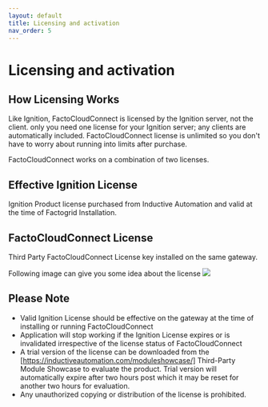 ```yaml
---
layout: default
title: Licensing and activation
nav_order: 5
---
```

# Licensing and activation

## How Licensing Works
Like Ignition, FactoCloudConnect is licensed by the Ignition server, not the client. only you need one license for your Ignition server; any clients are automatically included. FactoCloudConnect license is unlimited so you don't have to worry about running into limits after purchase.

FactoCloudConnect works on a combination of two licenses.

## Effective Ignition License
Ignition Product license purchased from Inductive Automation and valid at the time of Factogrid Installation. 

## FactoCloudConnect License
Third Party FactoCloudConnect License key installed on the same gateway. 

Following image can give you some idea about the license
![](../../assets/images/licensing/licensing-1.png)

## Please Note
* Valid Ignition License should be effective on the gateway at the time of installing or running FactoCloudConnect
* Application will stop working if the Ignition License expires or is invalidated irrespective of the license status of FactoCloudConnect
* A trial version of the license can be downloaded from the [https://inductiveautomation.com/moduleshowcase/] Third-Party Module Showcase to evaluate the product.  Trial version will automatically expire after two hours post which it may be reset for another two hours for evaluation.
* Any unauthorized copying or distribution of the license is prohibited. 





